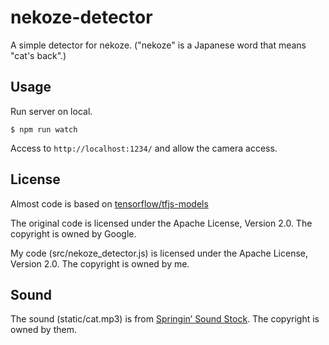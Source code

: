 # nekoze-detector

A simple detector for nekoze. ("nekoze" is a Japanese word that means "cat's back".)

## Usage

Run server on local.

```shell
$ npm run watch
```

Access to `http://localhost:1234/` and allow the camera access.

## License

Almost code is based on [tensorflow/tfjs-models](https://github.com/tensorflow/tfjs-models)

The original code is licensed under the Apache License, Version 2.0.
The copyright is owned by Google.

My code (src/nekoze_detector.js) is licensed under the Apache License, Version 2.0.
The copyright is owned by me.

## Sound

The sound (static/cat.mp3) is from [Springin’ Sound Stock](https://www.springin.org/).
The copyright is owned by them.
